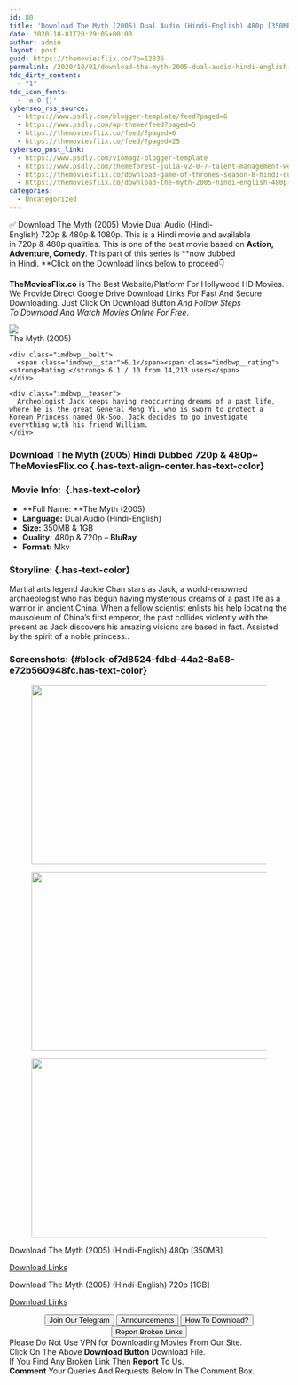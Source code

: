 ```yaml
---
id: 80
title: 'Download The Myth (2005) Dual Audio (Hindi-English) 480p [350MB] || 720p [1GB]'
date: 2020-10-01T20:29:05+00:00
author: admin
layout: post
guid: https://themoviesflix.co/?p=12836
permalink: /2020/10/01/download-the-myth-2005-dual-audio-hindi-english-480p-350mb-720p-1gb/
tdc_dirty_content:
  - "1"
tdc_icon_fonts:
  - 'a:0:{}'
cyberseo_rss_source:
  - https://www.psdly.com/blogger-template/feed?paged=6
  - https://www.psdly.com/wp-theme/feed?paged=5
  - https://themoviesflix.co/feed/?paged=6
  - https://themoviesflix.co/feed/?paged=25
cyberseo_post_link:
  - https://www.psdly.com/viomagz-blogger-template
  - https://www.psdly.com/themeforest-julia-v2-0-7-talent-management-wordpress-theme-13291157
  - https://themoviesflix.co/download-game-of-thrones-season-8-hindi-dubbed-480p-720p-1080p/
  - https://themoviesflix.co/download-the-myth-2005-hindi-english-480p-720p/
categories:
  - Uncategorized
---
```

✅ Download The Myth (2005)&nbsp;Movie&nbsp;Dual Audio (Hindi-English)&nbsp;720p&nbsp;&&nbsp;480p&nbsp;& 1080p. This is a Hindi movie and available in&nbsp;720p&nbsp;&&nbsp;480p&nbsp;qualities. This is one of the best movie based on&nbsp;**Action, Adventure, Comedy**. This part of this series is&nbsp;**now dubbed in&nbsp;Hindi.&nbsp;**Click on the Download links below to proceed👇

**TheMoviesFlix.co**&nbsp;is The Best Website/Platform For Hollywood HD Movies. We Provide Direct Google Drive Download Links For Fast And Secure Downloading. Just Click On Download Button&nbsp;_And Follow Steps To&nbsp;Download And Watch Movies Online For Free_.

<div class="imdbwp imdbwp--movie dark">
  <div class="imdbwp__thumb">
    <a class="imdbwp__link" target="_blank" title="The Myth" href="https://www.imdb.com/title/tt0365847/" rel="nofollow noopener noreferrer"><img class="imdbwp__img" src="https://m.media-amazon.com/images/M/MV5BOTYxYzExYjEtODJkNC00NTBkLWE0YmMtOWIxMTk1ZWVhYTcwXkEyXkFqcGdeQXVyNzI1NzMxNzM@._V1_SX300.jpg" /></a>
  </div>
  
  <div class="imdbwp__content">
    <div class="imdbwp__header">
      <span class="imdbwp__title">The Myth</span> (2005)
    </div>
    
    <div class="imdbwp__belt">
      <span class="imdbwp__star">6.1</span><span class="imdbwp__rating"><strong>Rating:</strong> 6.1 / 10 from 14,213 users</span>
    </div>
    
    <div class="imdbwp__teaser">
      Archeologist Jack keeps having reoccurring dreams of a past life, where he is the great General Meng Yi, who is sworn to protect a Korean Princess named Ok-Soo. Jack decides to go investigate everything with his friend William.
    </div>
  </div>
</div>

### Download The Myth (2005) Hindi Dubbed 720p & 480p~ TheMoviesFlix.co {.has-text-align-center.has-text-color}

### &nbsp;Movie Info:&nbsp; {.has-text-color}

  * **Full Name:&nbsp;**The Myth (2005)
  * **Language:**&nbsp;Dual Audio (Hindi-English)
  * **Size:**&nbsp;350MB & 1GB
  * **Quality:**&nbsp;480p & 720p –&nbsp;**BluRay**
  * **Format:**&nbsp;Mkv

### Storyline: {.has-text-color}

Martial arts legend Jackie Chan stars as Jack, a world-renowned archaeologist who has begun having mysterious dreams of a past life as a warrior in ancient China. When a fellow scientist enlists his help locating the mausoleum of China’s first emperor, the past collides violently with the present as Jack discovers his amazing visions are based in fact. Assisted by the spirit of a noble princess..

### Screenshots: {#block-cf7d8524-fdbd-44a2-8a58-e72b560948fc.has-text-color}

<div class="wp-block-image">
  <figure class="aligncenter is-resized"><img loading="lazy" src="https://imagecurl.com/images/59275898832469153572_thumb.png" alt width="759" height="322" /></figure>
</div>

<div class="wp-block-image">
  <figure class="aligncenter is-resized"><img loading="lazy" src="https://imagecurl.com/images/39117219270993670785_thumb.png" alt width="756" height="321" /></figure>
</div>

<div class="wp-block-image">
  <figure class="aligncenter is-resized"><img loading="lazy" src="https://imagecurl.com/images/23585744891986771535_thumb.png" alt width="761" height="323" /></figure>
</div>

<p class="has-text-align-center has-text-color has-medium-font-size">
  Download The Myth (2005) (Hindi-English) 480p [350MB]
</p>

<span class="mb-center maxbutton-3-center"><span class="maxbutton-3-container mb-container"><a class="maxbutton-3 maxbutton maxbutton-post-button" target="_blank" rel="nofollow noopener noreferrer" href="https://coinquint.com/a11914/"><span class="mb-text">Download Links</span></a></span></span>

<p class="has-text-align-center has-text-color has-medium-font-size">
  Download The Myth (2005) (Hindi-English) 720p [1GB]
</p>

<span class="mb-center maxbutton-3-center"><span class="maxbutton-3-container mb-container"><a class="maxbutton-3 maxbutton maxbutton-post-button" target="_blank" rel="nofollow noopener noreferrer" href="https://coinquint.com/a11916/"><span class="mb-text">Download Links</span></a></span></span>

<center>
</center>

<center>
  <a href="https://t.me/themoviesflixcom" target="_blank" data-wpel-link="external" rel="nofollow external noopener noreferrer"><button class="button button5">Join Our Telegram</button></a> <a href="https://themoviesflix.co/download-the-myth-2005-hindi-english-480p-720p/#" target="_blank" data-wpel-link="external" rel="nofollow external noopener noreferrer"><button class="button button5">Announcements</button></a> <a href="https://themoviesflix.com/how-to-download/" target="_blank" data-wpel-link="external" rel="nofollow external noopener noreferrer"><button class="button button5">How To Download?</button></a> <a href="https://themoviesflix.co/download-the-myth-2005-hindi-english-480p-720p/#" target="_blank" data-wpel-link="external" rel="nofollow external noopener noreferrer"><button class="button button5">Report Broken Links</button></a>
</center>

<div class="alert alert-danger">
  Please Do Not Use VPN for Downloading Movies From Our Site.
</div>

<div class="alert alert-success">
  Click On The Above <strong>Download Button</strong> Download File.
</div>

<div class="alert alert-warning">
  If You Find Any Broken Link Then <strong>Report</strong> To Us.
</div>

<div class="alert alert-info">
  <strong>Comment</strong> Your Queries And Requests Below In The Comment Box.
</div>